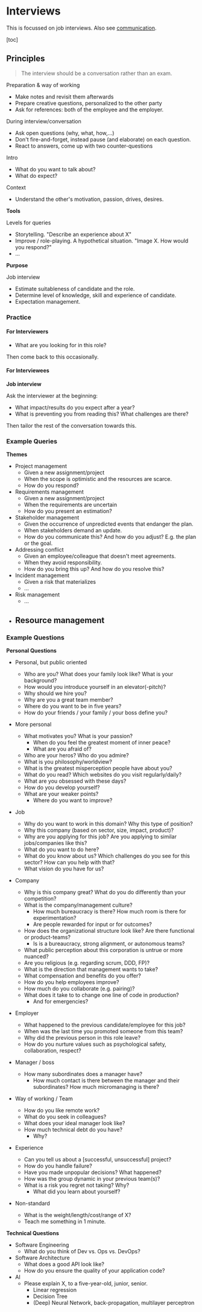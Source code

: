 # Interviews

This is focussed on job interviews. Also see [communication](communication.md).

[toc]

## Principles

>  The interview should be a conversation rather than an exam.

Preparation & way of working
- Make notes and revisit them afterwards
- Prepare creative questions, personalized to the other party
- Ask for references: both of the employee and the employer.

During interview/conversation
- Ask open questions (why, what, how,...)
- Don't fire-and-forget, instead pause (and elaborate) on each question.
- React to answers, come up with two counter-questions

Intro
- What do you want to talk about?
- What do expect?

Context
- Understand the other's motivation, passion, drives, desires.



**Tools**

Levels for queries

- Storytelling. "Describe an experience about X"
- Improve / role-playing. A hypothetical situation. "Image X. How would you respond?"
- ...



**Purpose**

Job interview

- Estimate suitableness of candidate and the role.
- Determine level of knowledge, skill and experience of candidate.
- Expectation management.



### Practice

#### For Interviewers

- What are you looking for in this role?

Then come back to this occasionally.

#### For Interviewees

**Job interview**

Ask the interviewer at the beginning:

- What impact/results do you expect after a year?
- What is preventing you from reading this? What challenges are there?

Then tailor the rest of the conversation towards this.



### Example Queries

**Themes**

- Project management
    - Given a new assignment/project
    - When the scope is optimistic and the resources are scarce.
    - How do you respond?
- Requirements management
    - Given a new assignment/project
    - When the requirements are uncertain
    - How do you present an estimation?
- Stakeholder management
    - Given the occurrence of unpredicted events that endanger the plan.
    - When stakeholders demand an update.
    - How do you communicate this? And how do you adjust? E.g. the plan or the goal.
- Addressing conflict
    - Given an employee/colleague that doesn't meet agreements.
    - When they avoid responsibility.
    - How do you bring this up? And how do you resolve this?
- Incident management
    - Given a risk that materializes 
    - ...
- Risk management
    - ...
- Resource management
    - 



### Example Questions

**Personal Questions**

- Personal, but public oriented

  - Who are you? What does your family look like? What is your background?
  - How would you introduce yourself in an elevator(-pitch)?
  - Why should we hire you?
  - Why are you a great team member?
  - Where do you want to be in five years?
  - How do your friends / your family / your boss define you?
- More personal
  - What motivates you? What is your passion?
    - When do you feel the greatest moment of inner peace?
    - What are you afraid of?
  - Who are your heros? Who do you admire?
  - What is you philosophy/worldview?
  - What is the greatest misperception people have about you?
  - What do you read? Which websites do you visit regularly/daily?
  - What are you obsessed with these days?
  - How do you develop yourself?
  - What are your weaker points?
    - Where do you want to improve?
- Job
  - Why do you want to work in this domain? Why this type of position?
  - Why this company (based on sector, size, impact, product)?
  - Why are you applying for this job? Are you applying to similar jobs/companies like this?
  - What do you want to do here?
  - What do you know about us? Which challenges do you see for this sector? How can you help with that?
  - What vision do you have for us?
- Company
  - Why is this company great? What do you do differently than your competition?
  - What is the company/management culture?
    - How much bureaucracy is there? How much room is there for experimentation?
    - Are people rewarded for input or for outcomes?
  - How does the organizational structure look like? Are there functional or product-teams?
    - Is is a bureaucracy, strong alignment, or autonomous teams?
  - What public perception about this corporation is untrue or more nuanced?
  - Are you religious (e.g. regarding scrum, DDD, FP)?
  - What is the direction that management wants to take?
  - What compensation and benefits do you offer?
  - How do you help employees improve?
  - How much do you collaborate (e.g. pairing)?
  - What does it take to to change one line of code in production?
    - And for emergencies?
- Employer
  - What happened to the previous candidate/employee for this job?
  - When was the last time you promoted someone from this team?
  - Why did the previous person in this role leave?
  - How do you nurture values such as psychological safety, collaboration, respect?
- Manager / boss
  - How many subordinates does a manager have?
    - How much contact is there between the manager and their subordinates? How much micromanaging is there?
- Way of working / Team
  - How do you like remote work?
  - What do you seek in colleagues?
  - What does your ideal manager look like?
  - How much technical debt do you have?
    - Why?
- Experience
  - Can you tell us about a [successful, unsuccessful] project?
  - How do you handle failure?
  - Have you made unpopular decisions? What happened?
  - How was the group dynamic in your previous team(s)?
  - What is a risk you regret not taking? Why?
      - What did you learn about yourself?
- Non-standard
  - What is the weight/length/cost/range of X?
  - Teach me something in 1 minute.

**Technical Questions**

- Software Engineering
  - What do you think of Dev vs. Ops vs. DevOps?
- Software Architecture
  - What does a good API look like?
  - How do you ensure the quality of your application code?
- AI
  - Please explain X, to a five-year-old, junior, senior.
    - Linear regression
    - Decision Tree
    - (Deep) Neural Network, back-propagation, multilayer perceptron
